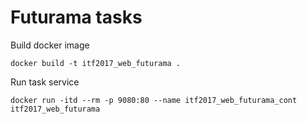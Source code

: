 # Futurama tasks

Build docker image
```
docker build -t itf2017_web_futurama .
```


Run task service
```
docker run -itd --rm -p 9080:80 --name itf2017_web_futurama_cont itf2017_web_futurama
```
